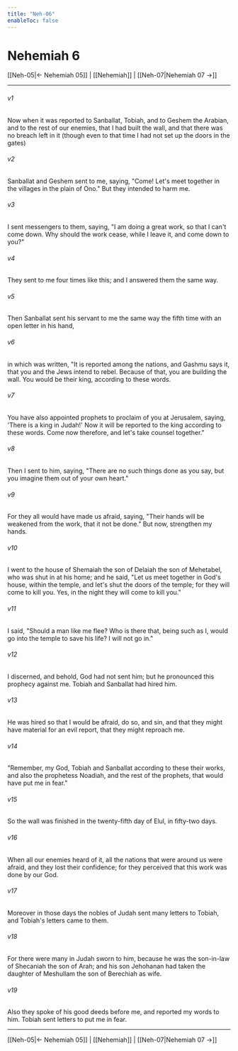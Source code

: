```yaml
---
title: "Neh-06"
enableToc: false
---
```

# Nehemiah 6

[[Neh-05|← Nehemiah 05]] | [[Nehemiah]] | [[Neh-07|Nehemiah 07 →]]
***



###### v1 
Now when it was reported to Sanballat, Tobiah, and to Geshem the Arabian, and to the rest of our enemies, that I had built the wall, and that there was no breach left in it (though even to that time I had not set up the doors in the gates) 

###### v2 
Sanballat and Geshem sent to me, saying, "Come! Let's meet together in the villages in the plain of Ono." But they intended to harm me. 

###### v3 
I sent messengers to them, saying, "I am doing a great work, so that I can't come down. Why should the work cease, while I leave it, and come down to you?" 

###### v4 
They sent to me four times like this; and I answered them the same way. 

###### v5 
Then Sanballat sent his servant to me the same way the fifth time with an open letter in his hand, 

###### v6 
in which was written, "It is reported among the nations, and Gashmu says it, that you and the Jews intend to rebel. Because of that, you are building the wall. You would be their king, according to these words. 

###### v7 
You have also appointed prophets to proclaim of you at Jerusalem, saying, 'There is a king in Judah!' Now it will be reported to the king according to these words. Come now therefore, and let's take counsel together." 

###### v8 
Then I sent to him, saying, "There are no such things done as you say, but you imagine them out of your own heart." 

###### v9 
For they all would have made us afraid, saying, "Their hands will be weakened from the work, that it not be done." But now, strengthen my hands. 

###### v10 
I went to the house of Shemaiah the son of Delaiah the son of Mehetabel, who was shut in at his home; and he said, "Let us meet together in God's house, within the temple, and let's shut the doors of the temple; for they will come to kill you. Yes, in the night they will come to kill you." 

###### v11 
I said, "Should a man like me flee? Who is there that, being such as I, would go into the temple to save his life? I will not go in." 

###### v12 
I discerned, and behold, God had not sent him; but he pronounced this prophecy against me. Tobiah and Sanballat had hired him. 

###### v13 
He was hired so that I would be afraid, do so, and sin, and that they might have material for an evil report, that they might reproach me. 

###### v14 
"Remember, my God, Tobiah and Sanballat according to these their works, and also the prophetess Noadiah, and the rest of the prophets, that would have put me in fear." 

###### v15 
So the wall was finished in the twenty-fifth day of Elul, in fifty-two days. 

###### v16 
When all our enemies heard of it, all the nations that were around us were afraid, and they lost their confidence; for they perceived that this work was done by our God. 

###### v17 
Moreover in those days the nobles of Judah sent many letters to Tobiah, and Tobiah's letters came to them. 

###### v18 
For there were many in Judah sworn to him, because he was the son-in-law of Shecaniah the son of Arah; and his son Jehohanan had taken the daughter of Meshullam the son of Berechiah as wife. 

###### v19 
Also they spoke of his good deeds before me, and reported my words to him. Tobiah sent letters to put me in fear.

***
[[Neh-05|← Nehemiah 05]] | [[Nehemiah]] | [[Neh-07|Nehemiah 07 →]]
